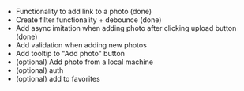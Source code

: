 - Functionality to add link to a photo (done)
- Create filter functionality + debounce (done)
- Add async imitation when adding photo after clicking upload button (done)
- Add validation when adding new photos
- Add tooltip to "Add photo" button 
- (optional) Add photo from a local machine
- (optional) auth
- (optional) add to favorites

